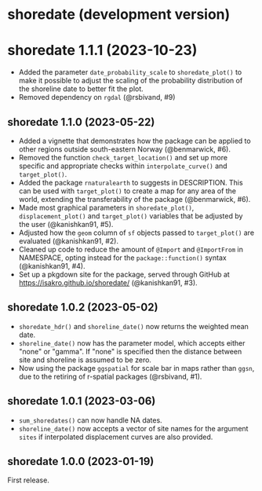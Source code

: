 # shoredate (development version)

# shoredate 1.1.1 (2023-10-23)
- Added the parameter `date_probability_scale` to `shoredate_plot()` to make
 it possible to adjust the scaling of the probability distribution of the 
 shoreline date to better fit the plot.
 - Removed dependency on `rgdal` (@rsbivand, #9)

## shoredate 1.1.0 (2023-05-22)
- Added a vignette that demonstrates how the package can be applied to other
 regions outside south-eastern Norway (@benmarwick, #6).
- Removed the function `check_target_location()` and set up more specific and
 appropriate checks within `interpolate_curve()` and `target_plot()`.
- Added the package `rnaturalearth` to suggests in DESCRIPTION. This can be used
 with `target_plot()` to create a map for any area of the world, extending the 
 transferability of the package (@benmarwick, #6).
- Made most graphical parameters in `shoredate_plot()`, `displacement_plot()` 
 and `target_plot()` variables that be adjusted by the user (@kanishkan91, #5).
- Adjusted how the `geom` column of `sf` objects passed to `target_plot()` are 
 evaluated (@kanishkan91, #2).
- Cleaned up code to reduce the amount of `@Import` and `@ImportFrom` in 
 NAMESPACE, opting instead for the `package::function()` syntax
 (@kanishkan91, #4).
- Set up a pkgdown site for the package, served through GitHub at 
  https://isakro.github.io/shoredate/ (@kanishkan91, #3).

## shoredate 1.0.2 (2023-05-02)
 - `shoredate_hdr()` and `shoreline_date()` now returns the weighted mean date.
 - `shoreline_date()` now has the parameter model, which accepts either "none" 
 or "gamma". If "none" is specified then the distance between site and shoreline
 is assumed to be zero.
 - Now using the package `ggspatial` for scale bar in maps rather than `ggsn`, 
 due  to the retiring of r-spatial packages (@rsbivand, #1).

## shoredate 1.0.1 (2023-03-06)

 - `sum_shoredates()` can now handle NA dates.
 - `shoreline_date()` now accepts a vector of site names for the argument 
 `sites` if interpolated displacement curves are also provided.

## shoredate 1.0.0 (2023-01-19)
First release.
